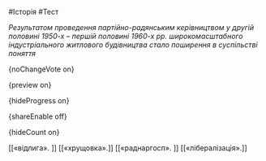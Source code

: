 #Історія #Тест

*Результатом проведення партійно-радянським керівництвом у другій половині 1950-х – першій половині 1960-х рр. широкомасштабного індустріального житлового будівництва стало поширення в суспільстві поняття*

{noChangeVote on}

{preview on}

{hideProgress on}

{shareEnable off}

{hideCount on}

[[«відлига». ]]
[[«хрущовка».]]
[[«раднаргосп». ]]
[[«лібералізація».]]
